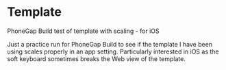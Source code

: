 # Template
PhoneGap Build test of template with scaling - for iOS

Just a practice run for PhoneGap Build to see if the template I have been using scales properly in an app setting. Particularly interested in iOS as the soft keyboard sometimes breaks the Web view of the template.

